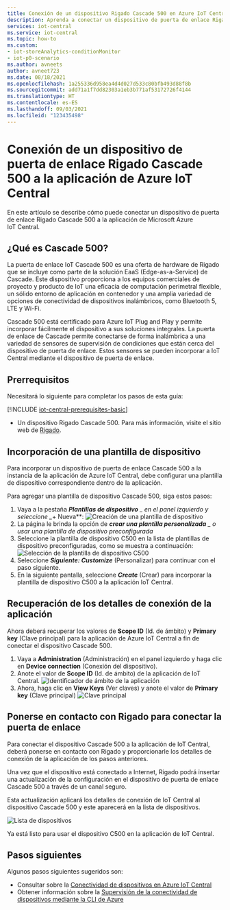 ```yaml
---
title: Conexión de un dispositivo Rigado Cascade 500 en Azure IoT Central | Microsoft Docs
description: Aprenda a conectar un dispositivo de puerta de enlace Rigado Cascade 500 a la aplicación de IoT Central.
services: iot-central
ms.service: iot-central
ms.topic: how-to
ms.custom:
- iot-storeAnalytics-conditionMonitor
- iot-p0-scenario
ms.author: avneets
author: avneet723
ms.date: 08/18/2021
ms.openlocfilehash: 1a255336d958ea4d4d027d533c80bfb493d88f8b
ms.sourcegitcommit: add71a1f7dd82303a1eb3b771af53172726f4144
ms.translationtype: HT
ms.contentlocale: es-ES
ms.lasthandoff: 09/03/2021
ms.locfileid: "123435498"
---
```

# <a name="connect-a-rigado-cascade-500-gateway-device-to-your-azure-iot-central-application"></a>Conexión de un dispositivo de puerta de enlace Rigado Cascade 500 a la aplicación de Azure IoT Central

En este artículo se describe cómo puede conectar un dispositivo de puerta de enlace Rigado Cascade 500 a la aplicación de Microsoft Azure IoT Central.

## <a name="what-is-cascade-500"></a>¿Qué es Cascade 500?

La puerta de enlace IoT Cascade 500 es una oferta de hardware de Rigado que se incluye como parte de la solución EaaS (Edge-as-a-Service) de Cascade. Este dispositivo proporciona a los equipos comerciales de proyecto y producto de IoT una eficacia de computación perimetral flexible, un sólido entorno de aplicación en contenedor y una amplia variedad de opciones de conectividad de dispositivos inalámbricos, como Bluetooth 5, LTE y Wi-Fi.

Cascade 500 está certificado para Azure IoT Plug and Play y permite incorporar fácilmente el dispositivo a sus soluciones integrales. La puerta de enlace de Cascade permite conectarse de forma inalámbrica a una variedad de sensores de supervisión de condiciones que están cerca del dispositivo de puerta de enlace. Estos sensores se pueden incorporar a IoT Central mediante el dispositivo de puerta de enlace.

## <a name="prerequisites"></a>Prerrequisitos

Necesitará lo siguiente para completar los pasos de esta guía:

[!INCLUDE [iot-central-prerequisites-basic](../../../includes/iot-central-prerequisites-basic.md)]

- Un dispositivo Rigado Cascade 500. Para más información, visite el sitio web de [Rigado](https://www.rigado.com/).

## <a name="add-a-device-template"></a>Incorporación de una plantilla de dispositivo

Para incorporar un dispositivo de puerta de enlace Cascade 500 a la instancia de la aplicación de Azure IoT Central, debe configurar una plantilla de dispositivo correspondiente dentro de la aplicación.

Para agregar una plantilla de dispositivo Cascade 500, siga estos pasos: 

1. Vaya a la pestaña ***Plantillas de dispositivo** _ en el panel izquierdo y seleccione _*+ Nueva**: ![Creación de una plantilla de dispositivo](./media/howto-connect-rigado-cascade-500/device-template-new.png)
1. La página le brinda la opción de ***crear una plantilla personalizada** _ o *_usar una plantilla de dispositivo preconfigurada_**
1. Seleccione la plantilla de dispositivo C500 en la lista de plantillas de dispositivo preconfiguradas, como se muestra a continuación: ![Selección de la plantilla de dispositivo C500](./media/howto-connect-rigado-cascade-500/device-template-preconfigured.png)
1. Seleccione ***Siguiente: Customize*** (Personalizar) para continuar con el paso siguiente. 
1. En la siguiente pantalla, seleccione ***Create*** (Crear) para incorporar la plantilla de dispositivo C500 a la aplicación IoT Central.

## <a name="retrieve-application-connection-details"></a>Recuperación de los detalles de conexión de la aplicación

Ahora deberá recuperar los valores de **Scope ID** (Id. de ámbito) y **Primary key** (Clave principal) para la aplicación de Azure IoT Central a fin de conectar el dispositivo Cascade 500. 

1. Vaya a **Administration** (Administración) en el panel izquierdo y haga clic en **Device connection** (Conexión del dispositivo). 
2. Anote el valor de **Scope ID** (Id. de ámbito) de la aplicación de IoT Central.
![Identificador de ámbito de la aplicación](./media/howto-connect-rigado-cascade-500/app-scope-id.png)
3. Ahora, haga clic en **View Keys** (Ver claves) y anote el valor de **Primary key** (Clave principal) 
![Clave principal](./media/howto-connect-rigado-cascade-500/primary-key-sas.png)  

## <a name="contact-rigado-to-connect-the-gateway"></a>Ponerse en contacto con Rigado para conectar la puerta de enlace 

Para conectar el dispositivo Cascade 500 a la aplicación de IoT Central, deberá ponerse en contacto con Rigado y proporcionarle los detalles de conexión de la aplicación de los pasos anteriores. 

Una vez que el dispositivo está conectado a Internet, Rigado podrá insertar una actualización de la configuración en el dispositivo de puerta de enlace Cascade 500 a través de un canal seguro. 

Esta actualización aplicará los detalles de conexión de IoT Central al dispositivo Cascade 500 y este aparecerá en la lista de dispositivos. 

![Lista de dispositivos](./media/howto-connect-rigado-cascade-500/devices-list-c500.png)  

Ya está listo para usar el dispositivo C500 en la aplicación de IoT Central.

## <a name="next-steps"></a>Pasos siguientes

Algunos pasos siguientes sugeridos son:

- Consultar sobre la [Conectividad de dispositivos en Azure IoT Central](./concepts-get-connected.md)
- Obtener información sobre la [Supervisión de la conectividad de dispositivos mediante la CLI de Azure](./howto-monitor-devices-azure-cli.md)

